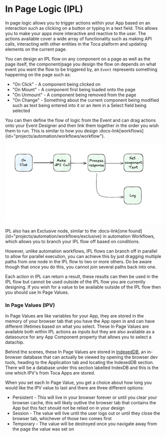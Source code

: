 # In Page Logic (IPL)

In page logic allows you to trigger actions within your App based on an interaction such as clicking on a button or typing in a text field. This allows you to make your apps more interactive and reactive to the user. 
The actions available cover a wide array of functionality such as making API calls, interacting with other entities in the Toca platform and updating elements on the current page.

You can design an IPL flow on any component on a page as well as the page itself, the component/page you design the flow on depends on what event you want the flow to be triggered by, an `Event` represents something happening on the page such as:
- "On Click" - A component being clicked on
- "On Mount" - A component first being loaded onto the page
- "On Unmount" - A component being removed from the page
- "On Change" - Something about the current component being modified such as text being entered into it or an item in a Select field being selected

You can then define the flow of logic from the Event and can drag actions onto your Event Designer and then link them together in the order you wish them to run. This is similar to how you design :docs-link[workflows]{id="projects/automation/workflows/workflow"}.

![IPL Diagram](/src/assets/ipl_diagram.png)

IPL also has an Exclusive node, similar to the :docs-link[one found]{id="projects/automation/workflows/exclusive} in automation Workflows, which allows you to branch your IPL flow off based on conditions.

However, unlike automation workflows, IPL flows can branch off in parallel to allow for parallel execution, you can achieve this by just dragging multiple paths from one node in the IPL flow to two or more others. Do be aware though that once you do this, you cannot join several paths back into one.

Each action in IPL can return a result, these results can then be used in the IPL flow but cannot be used outside of the IPL flow you are currently designing. If you wish for a value to be available outside of the IPL flow then you should use In Page Values.

### In Page Values (IPV)

In Page Values are like variables for your App, they are stored in the memory of your browser tab that you have the App open in and can have different lifetimes based on what you select. These In Page Values are available both within IPL actions as inputs but they are also available as a datasource for any App Component property that allows you to select a datachip.

Behind the scenes, these In Page Values are stored in [IndexedDB](https://developer.mozilla.org/en-US/docs/Web/API/IndexedDB_API/Using_IndexedDB), an in-browser database that can actually be viewed by opening the browser dev tools, heading to the Application tab and locating the IndexedDB section. There will be a database under this section labelled IndexDB and this is the one which IPV's from Toca Apps are stored.

When you set each In Page Value, you get a choice about how long you would like the IPV value to last and there are three different options:
- Persistent - This will live in your browser forever or until you clear your browser cache, this will likely outlive the browser tab that contains the App but this fact should not be relied on in your design
- Session - The value will live until the user logs out or until they close the browser tab, whichever of those two comes first
- Temporary - The value will be destroyed once you navigate away from the page the value was set on
